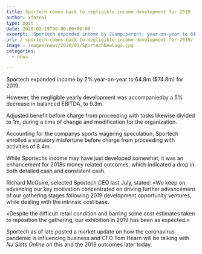 ```yaml
---
title: Sportech comes back to negligible income development for 2019
author: xforeal 
type: post
date: 2020-03-19T00:00:00+00:00
excerpt: 'Sportech expanded income by 2&amp;percnt; year-on-year to 64 '
url: / sportech-comes-back-to-negligible-income-development-for-2019/
image : images/news/2020/03/SportechNewLogo.jpg
categories:
  - news

---
```

Sportech expanded income by 2&percnt; year-on-year to 64.8m ($74.8m) for 2019. 

However, the negligible yearly development was accompaniedby a 5&percnt; decrease in balanced EBITDA, to 9.3m. 

Adjusted benefit before charge from proceeding with tasks likewise divided to 1m, during a time of change and modification for the organization. 

Accounting for the companys sports wagering speculation, Sportech enrolled a statutory misfortune before charge from proceeding with activities of 8.4m. 

While Sportechs income may have just developed somewhat, it was an enhancement for 2018s money related outcomes, which indicated a drop in both detailed cash and consistent cash. 

Richard McGuire, selected Sportech CEO last July, stated: &#171;We keep on advancing our key motivation concentrated on driving further advancement of our gathering stages following 2019 development opportunity ventures, while dealing with the intrinsic cost base. 

&#171;Despite the difficult retail condition and barring some cost estimates taken to reposition the gathering, our exhibition in 2019 has been as expected.&#187; 

Sportech as of late posted a market update on how the coronavirus pandemic is influencing business and CFO Tom Hearn will be talking with _NJ Slots Online_ on this and the 2019 outcomes later today.